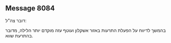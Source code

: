 ## Message 8084

דובר צה"ל:

בהמשך לדיווח על הפעלת התרעות באזור אשקלון ועוטף עזה מוקדם יותר הלילה, מדובר בהתרעת שווא.

